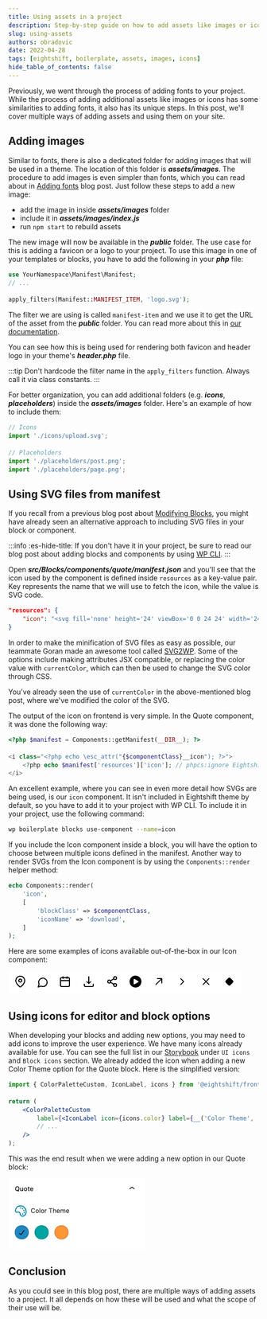 ```yaml
---
title: Using assets in a project
description: Step-by-step guide on how to add assets like images or icons to your theme.
slug: using-assets
authors: obradovic
date: 2022-04-28
tags: [eightshift, boilerplate, assets, images, icons]
hide_table_of_contents: false
---
```


Previously, we went through the process of adding fonts to your project. While the process of adding additional assets like images or icons has some similarities to adding fonts, it also has its unique steps. In this post, we'll cover multiple ways of adding assets and using them on your site.
<!--truncate-->

## Adding images

Similar to fonts, there is also a dedicated folder for adding images that will be used in a theme. The location of this folder is **_assets/images_**. The procedure to add images is even simpler than fonts, which you can read about in [Adding fonts](/blog/adding-fonts) blog post. Just follow these steps to add a new image:
- add the image in inside **_assets/images_** folder
- include it in **_assets/images/index.js_**
- run `npm start` to rebuild assets

The new image will now be available in the **_public_** folder. The use case for this is adding a favicon or a logo to your project. To use this image in one of your templates or blocks, you have to add the following in your **_php_** file:

```php
use YourNamespace\Manifest\Manifest;
// ...

apply_filters(Manifest::MANIFEST_ITEM, 'logo.svg');
```

The filter we are using is called `manifest-item` and we use it to get the URL of the asset from the **_public_** folder. You can read more about this in [our documentation](/docs/basics/manifest).

You can see how this is being used for rendering both favicon and header logo in your theme's **_header.php_** file.

:::tip
Don't hardcode the filter name in the `apply_filters` function. Always call it via class constants.
:::

For better organization, you can add additional folders (e.g. **_icons_**, **_placeholders_**) inside the **_assets/images_** folder. Here's an example of how to include them:

```js
// Icons
import './icons/upload.svg';

// Placeholders
import './placeholders/post.png';
import './placeholders/page.png';
```

## Using SVG files from manifest

If you recall from a previous blog post about [Modifying Blocks](/blog/modifying-blocks-color-theme), you might have already seen an alternative approach to including SVG files in your block or component.

:::info :es-hide-title:
If you don't have it in your project, be sure to read our blog post about adding blocks and components by using [WP CLI](/blog/adding-blocks-wpcli).
:::

Open **_src/Blocks/components/quote/manifest.json_** and you'll see that the icon used by the component is defined inside `resources` as a key-value pair. Key represents the name that we will use to fetch the icon, while the value is SVG code.

```json
"resources": {
	"icon": "<svg fill='none' height='24' viewBox='0 0 24 24' width='24' xmlns='http://www.w3.org/2000/svg'>...</svg>"
}
```

In order to make the minification of SVG files as easy as possible, our teammate Goran made an awesome tool called [SVG2WP](https://svg-2-wp.goranalkovic.com/). Some of the options include making attributes JSX compatible, or replacing the color value with `currentColor`, which can then be used to change the SVG color through CSS.

You've already seen the use of `currentColor` in the above-mentioned blog post, where we've modified the color of the SVG.

The output of the icon on frontend is very simple. In the Quote component, it was done the following way:
```php
<?php $manifest = Components::getManifest(__DIR__); ?>

<i class="<?php echo \esc_attr("{$componentClass}__icon"); ?>">
	<?php echo $manifest['resources']['icon']; // phpcs:ignore Eightshift.Security.ComponentsEscape.OutputNotEscaped ?>
</i>
```

An excellent example, where you can see in even more detail how SVGs are being used, is our `icon` component. It isn't included in Eightshift theme by default, so you have to add it to your project with WP CLI. To include it in your project, use the following command:

```bash
wp boilerplate blocks use-component --name=icon
```

If you include the Icon component inside a block, you will have the option to choose between multiple icons defined in the manifest. Another way to render SVGs from the Icon component is by using the `Components::render` helper method:

```php
echo Components::render(
	'icon',
	[
		'blockClass' => $componentClass,
		'iconName' => 'download',
	]
);
```

Here are some examples of icons available out-of-the-box in our Icon component:

![Icon component](/img/blog/icon-component.webp)

## Using icons for editor and block options

When developing your blocks and adding new options, you may need to add icons to improve the user experience. We have many icons already available for use. You can see the full list in our [Storybook](/devkit-components) under `UI icons` and `Block icons` section. We already added the icon when adding a new Color Theme option for the Quote block. Here is the simplified version:
```jsx
import { ColorPaletteCustom, IconLabel, icons } from '@eightshift/frontend-libs/scripts';

return (
	<ColorPaletteCustom
		label={<IconLabel icon={icons.color} label={__('Color Theme', 'es-theme')} />}
		// ...
	/>
);
```

This was the end result when we were adding a new option in our Quote block:

![Color Theme Options](/img/blog/color-theme-options.webp)

## Conclusion

As you could see in this blog post, there are multiple ways of adding assets to a project. It all depends on how these will be used and what the scope of their use will be.
